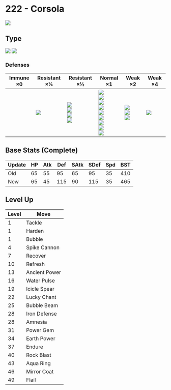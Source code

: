 # 222 - Corsola
![][222]

## Type

![][water]  ![][rock]

### Defenses

Immune ×0 | Resistant ×¼  | Resistant ×½                                              | Normal ×1                                                                                                                     | Weak ×2                                           | Weak ×4
---       | ---           | ---                                                       | ---                                                                                                                           | ---                                               | ---
&nbsp;    | ![][fire]<br> | ![][normal]<br>![][flying]<br>![][poison]<br>![][ice]<br> | ![][rock]<br>![][bug]<br>![][ghost]<br>![][steel]<br>![][water]<br>![][psychic]<br>![][dragon]<br>![][dark]<br>![][fairy]<br> | ![][fighting]<br>![][ground]<br>![][electric]<br> | ![][grass]<br>

## Base Stats (Complete)

Update | HP  | Atk | Def | SAtk | SDef | Spd | BST
---    | --- | --- | --- | ---  | ---  | --- | ---
Old    | 65  | 55  | 95  | 65   | 95   | 35  | 410
New    | 65  | 45  | 115 | 90   | 115  | 35  | 465

## Level Up

Level | Move
---   | ---
1     | Tackle
1     | Harden
1     | Bubble
4     | Spike Cannon
7     | Recover
10    | Refresh
13    | Ancient Power
16    | Water Pulse
19    | Icicle Spear
22    | Lucky Chant
25    | Bubble Beam
28    | Iron Defense
28    | Amnesia
31    | Power Gem
34    | Earth Power
37    | Endure
40    | Rock Blast
43    | Aqua Ring
46    | Mirror Coat
49    | Flail

[222]: ../img/pokemon/222.png
[normal]: ../img/types/normal.png
[fire]: ../img/types/fire.png
[fighting]: ../img/types/fighting.png
[water]: ../img/types/water.png
[flying]: ../img/types/flying.png
[grass]: ../img/types/grass.png
[poison]: ../img/types/poison.png
[electric]: ../img/types/electric.png
[ground]: ../img/types/ground.png
[psychic]: ../img/types/psychic.png
[rock]: ../img/types/rock.png
[ice]: ../img/types/ice.png
[bug]: ../img/types/bug.png
[dragon]: ../img/types/dragon.png
[ghost]: ../img/types/ghost.png
[dark]: ../img/types/dark.png
[steel]: ../img/types/steel.png
[fairy]: ../img/types/fairy.png
